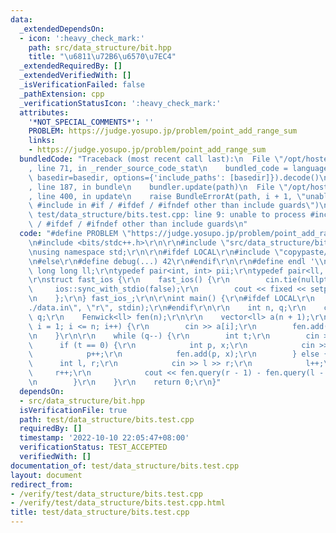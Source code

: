 ```yaml
---
data:
  _extendedDependsOn:
  - icon: ':heavy_check_mark:'
    path: src/data_structure/bit.hpp
    title: "\u6811\u72B6\u6570\u7EC4"
  _extendedRequiredBy: []
  _extendedVerifiedWith: []
  _isVerificationFailed: false
  _pathExtension: cpp
  _verificationStatusIcon: ':heavy_check_mark:'
  attributes:
    '*NOT_SPECIAL_COMMENTS*': ''
    PROBLEM: https://judge.yosupo.jp/problem/point_add_range_sum
    links:
    - https://judge.yosupo.jp/problem/point_add_range_sum
  bundledCode: "Traceback (most recent call last):\n  File \"/opt/hostedtoolcache/Python/3.10.8/x64/lib/python3.10/site-packages/onlinejudge_verify/documentation/build.py\"\
    , line 71, in _render_source_code_stat\n    bundled_code = language.bundle(stat.path,\
    \ basedir=basedir, options={'include_paths': [basedir]}).decode()\n  File \"/opt/hostedtoolcache/Python/3.10.8/x64/lib/python3.10/site-packages/onlinejudge_verify/languages/cplusplus.py\"\
    , line 187, in bundle\n    bundler.update(path)\n  File \"/opt/hostedtoolcache/Python/3.10.8/x64/lib/python3.10/site-packages/onlinejudge_verify/languages/cplusplus_bundle.py\"\
    , line 400, in update\n    raise BundleErrorAt(path, i + 1, \"unable to process\
    \ #include in #if / #ifdef / #ifndef other than include guards\")\nonlinejudge_verify.languages.cplusplus_bundle.BundleErrorAt:\
    \ test/data_structure/bits.test.cpp: line 9: unable to process #include in #if\
    \ / #ifdef / #ifndef other than include guards\n"
  code: "#define PROBLEM \"https://judge.yosupo.jp/problem/point_add_range_sum\"\r\
    \n#include <bits/stdc++.h>\r\n\r\n#include \"src/data_structure/bit.hpp\"\r\n\r\
    \nusing namespace std;\r\n\r\n#ifdef LOCAL\r\n#include \"copypaste/debug.h\"\r\
    \n#else\r\n#define debug(...) 42\r\n#endif\r\n\r\n#define endl '\\n'\r\ntypedef\
    \ long long ll;\r\ntypedef pair<int, int> pii;\r\ntypedef pair<ll, ll> pll;\r\n\
    \r\nstruct fast_ios {\r\n    fast_ios() {\r\n        cin.tie(nullptr);\r\n   \
    \     ios::sync_with_stdio(false);\r\n        cout << fixed << setprecision(10);\r\
    \n    };\r\n} fast_ios_;\r\n\r\nint main() {\r\n#ifdef LOCAL\r\n    freopen(\"\
    ./data.in\", \"r\", stdin);\r\n#endif\r\n\r\n    int n, q;\r\n    cin >> n >>\
    \ q;\r\n    Fenwick<ll> fen(n);\r\n\r\n    vector<ll> a(n + 1);\r\n    for (int\
    \ i = 1; i <= n; i++) {\r\n        cin >> a[i];\r\n        fen.add(i, a[i]);\r\
    \n    }\r\n\r\n    while (q--) {\r\n        int t;\r\n        cin >> t;\r\n  \
    \      if (t == 0) {\r\n            int p, x;\r\n            cin >> p >> x;\r\n\
    \            p++;\r\n            fen.add(p, x);\r\n        } else {\r\n      \
    \      int l, r;\r\n            cin >> l >> r;\r\n            l++;\r\n       \
    \     r++;\r\n            cout << fen.query(r - 1) - fen.query(l - 1) << endl;\r\
    \n        }\r\n    }\r\n    return 0;\r\n}"
  dependsOn:
  - src/data_structure/bit.hpp
  isVerificationFile: true
  path: test/data_structure/bits.test.cpp
  requiredBy: []
  timestamp: '2022-10-10 22:05:47+08:00'
  verificationStatus: TEST_ACCEPTED
  verifiedWith: []
documentation_of: test/data_structure/bits.test.cpp
layout: document
redirect_from:
- /verify/test/data_structure/bits.test.cpp
- /verify/test/data_structure/bits.test.cpp.html
title: test/data_structure/bits.test.cpp
---
```

